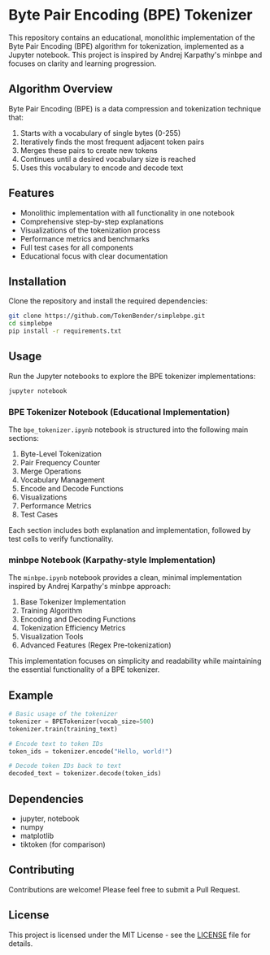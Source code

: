 # Byte Pair Encoding (BPE) Tokenizer

This repository contains an educational, monolithic implementation of the Byte Pair Encoding (BPE) algorithm for tokenization, implemented as a Jupyter notebook. This project is inspired by Andrej Karpathy's minbpe and focuses on clarity and learning progression.

## Algorithm Overview

Byte Pair Encoding (BPE) is a data compression and tokenization technique that:

1. Starts with a vocabulary of single bytes (0-255)
2. Iteratively finds the most frequent adjacent token pairs
3. Merges these pairs to create new tokens
4. Continues until a desired vocabulary size is reached
5. Uses this vocabulary to encode and decode text

## Features

- Monolithic implementation with all functionality in one notebook
- Comprehensive step-by-step explanations
- Visualizations of the tokenization process
- Performance metrics and benchmarks
- Full test cases for all components
- Educational focus with clear documentation

## Installation

Clone the repository and install the required dependencies:

```bash
git clone https://github.com/TokenBender/simplebpe.git
cd simplebpe
pip install -r requirements.txt
```

## Usage

Run the Jupyter notebooks to explore the BPE tokenizer implementations:

```bash
jupyter notebook
```

### BPE Tokenizer Notebook (Educational Implementation)

The `bpe_tokenizer.ipynb` notebook is structured into the following main sections:

1. Byte-Level Tokenization
2. Pair Frequency Counter
3. Merge Operations
4. Vocabulary Management
5. Encode and Decode Functions
6. Visualizations
7. Performance Metrics
8. Test Cases

Each section includes both explanation and implementation, followed by test cells to verify functionality.

### minbpe Notebook (Karpathy-style Implementation)

The `minbpe.ipynb` notebook provides a clean, minimal implementation inspired by Andrej Karpathy's minbpe approach:

1. Base Tokenizer Implementation
2. Training Algorithm
3. Encoding and Decoding Functions
4. Tokenization Efficiency Metrics
5. Visualization Tools
6. Advanced Features (Regex Pre-tokenization)

This implementation focuses on simplicity and readability while maintaining the essential functionality of a BPE tokenizer.

## Example

```python
# Basic usage of the tokenizer
tokenizer = BPETokenizer(vocab_size=500)
tokenizer.train(training_text)

# Encode text to token IDs
token_ids = tokenizer.encode("Hello, world!")

# Decode token IDs back to text
decoded_text = tokenizer.decode(token_ids)
```

## Dependencies

- jupyter, notebook
- numpy
- matplotlib
- tiktoken (for comparison)

## Contributing

Contributions are welcome! Please feel free to submit a Pull Request.

## License

This project is licensed under the MIT License - see the [LICENSE](LICENSE) file for details.